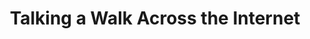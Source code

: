 ---
title: Talking a Walk Across the Internet
ongoing: false
years: December 27, 2021
links:
  - read: https://www.moma.org/magazine/articles/677
description: >
  take a pause from browsing the web and read an essay i wrote about how to use the internet more mindfully.
---